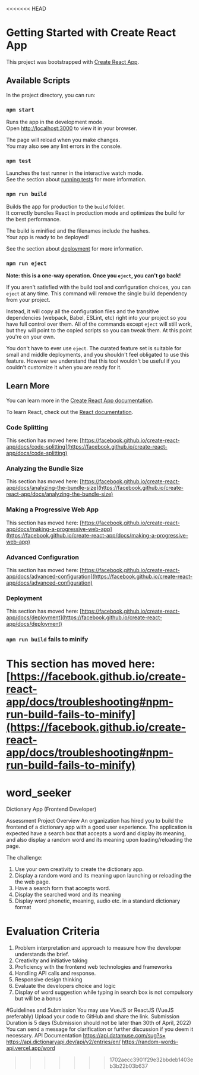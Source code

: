 <<<<<<< HEAD
# Getting Started with Create React App

This project was bootstrapped with [Create React App](https://github.com/facebook/create-react-app).

## Available Scripts

In the project directory, you can run:

### `npm start`

Runs the app in the development mode.\
Open [http://localhost:3000](http://localhost:3000) to view it in your browser.

The page will reload when you make changes.\
You may also see any lint errors in the console.

### `npm test`

Launches the test runner in the interactive watch mode.\
See the section about [running tests](https://facebook.github.io/create-react-app/docs/running-tests) for more information.

### `npm run build`

Builds the app for production to the `build` folder.\
It correctly bundles React in production mode and optimizes the build for the best performance.

The build is minified and the filenames include the hashes.\
Your app is ready to be deployed!

See the section about [deployment](https://facebook.github.io/create-react-app/docs/deployment) for more information.

### `npm run eject`

**Note: this is a one-way operation. Once you `eject`, you can't go back!**

If you aren't satisfied with the build tool and configuration choices, you can `eject` at any time. This command will remove the single build dependency from your project.

Instead, it will copy all the configuration files and the transitive dependencies (webpack, Babel, ESLint, etc) right into your project so you have full control over them. All of the commands except `eject` will still work, but they will point to the copied scripts so you can tweak them. At this point you're on your own.

You don't have to ever use `eject`. The curated feature set is suitable for small and middle deployments, and you shouldn't feel obligated to use this feature. However we understand that this tool wouldn't be useful if you couldn't customize it when you are ready for it.

## Learn More

You can learn more in the [Create React App documentation](https://facebook.github.io/create-react-app/docs/getting-started).

To learn React, check out the [React documentation](https://reactjs.org/).

### Code Splitting

This section has moved here: [https://facebook.github.io/create-react-app/docs/code-splitting](https://facebook.github.io/create-react-app/docs/code-splitting)

### Analyzing the Bundle Size

This section has moved here: [https://facebook.github.io/create-react-app/docs/analyzing-the-bundle-size](https://facebook.github.io/create-react-app/docs/analyzing-the-bundle-size)

### Making a Progressive Web App

This section has moved here: [https://facebook.github.io/create-react-app/docs/making-a-progressive-web-app](https://facebook.github.io/create-react-app/docs/making-a-progressive-web-app)

### Advanced Configuration

This section has moved here: [https://facebook.github.io/create-react-app/docs/advanced-configuration](https://facebook.github.io/create-react-app/docs/advanced-configuration)

### Deployment

This section has moved here: [https://facebook.github.io/create-react-app/docs/deployment](https://facebook.github.io/create-react-app/docs/deployment)

### `npm run build` fails to minify

This section has moved here: [https://facebook.github.io/create-react-app/docs/troubleshooting#npm-run-build-fails-to-minify](https://facebook.github.io/create-react-app/docs/troubleshooting#npm-run-build-fails-to-minify)
=======
# word_seeker
Dictionary App (Frontend Developer)

Assessment Project Overview
An organization has hired you to build the frontend of a dictionary app with a good user experience. The application is expected have a search box that accepts a word and display its meaning, and also display a random word and its meaning upon loading/reloading the page.

The challenge:
1. Use your own creativity to create the dictionary app.
2. Display a random word and its meaning upon launching or reloading the the web page.
3. Have a search form that accepts word.
4. Display the searched word and its meaning
5. Display word phonetic, meaning, audio etc. in a standard dictionary format

# Evaluation Criteria
1. Problem interpretation and approach to measure how the developer understands the brief.
2. Creativity and initiative taking 
3. Proficiency with the frontend web technologies and frameworks
4. Handling API calls and response.
5. Responsive design thinking
6. Evaluate the developers choice and logic
7. Display of word suggestion while typing in search box is not compulsory but will be a bonus

#Guidelines and Submission
You may use VueJS or ReactJS (VueJS preferably)
Upload your code to GitHub and share the link.
Submission Duration is 5 days (Submission should not be later than 30th of April, 2022)
You can send a message for clarification or further discussion if you deem it necessary.
API Documentation
https://api.datamuse.com/sug?s=<word>
https://api.dictionaryapi.dev/api/v2/entries/en/<word>
https://random-words-api.vercel.app/word
>>>>>>> 1702aecc3901f29e32bbdeb1403eb3b22b03b637
